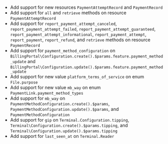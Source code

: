 * Add support for new resources `PaymentAttemptRecord` and `PaymentRecord`
* Add support for `all` and `retrieve` methods on resource `PaymentAttemptRecord`
* Add support for `report_payment_attempt_canceled`, `report_payment_attempt_failed`, `report_payment_attempt_guaranteed`, `report_payment_attempt_informational`, `report_payment_attempt`, `report_payment`, `report_refund`, and `retrieve` methods on resource `PaymentRecord`
* Add support for `payment_method_configuration` on `BillingPortal\Configuration.create().$params.feature.payment_method_update` and `BillingPortal\Configuration.update().$params.feature.payment_method_update`
* Add support for new value `platform_terms_of_service` on enum `File.purpose`
* Add support for new value `mb_way` on enum `PaymentLink.payment_method_types`
* Add support for `mb_way` on `PaymentMethodConfiguration.create().$params`, `PaymentMethodConfiguration.update().$params`, and `PaymentMethodConfiguration`
* Add support for `gip` on `Terminal.Configuration.tipping`, `Terminal\Configuration.create().$params.tipping`, and `Terminal\Configuration.update().$params.tipping`
* Add support for `last_seen_at` on `Terminal.Reader`